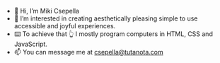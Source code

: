 - 👋 Hi, I’m Miki Csepella
- 👀 I’m interested in creating aesthetically pleasing simple to use accessible and joyful experiences.
- ⌨️ To achieve that 👆 I mostly program computers in HTML, CSS and JavaScript.
- 📫 You can message me at csepella@tutanota.com
<!---
elspecal/elspecal is a ✨ special ✨ repository because its `README.md` (this file) appears on your GitHub profile.
You can click the Preview link to take a look at your changes.
--->
